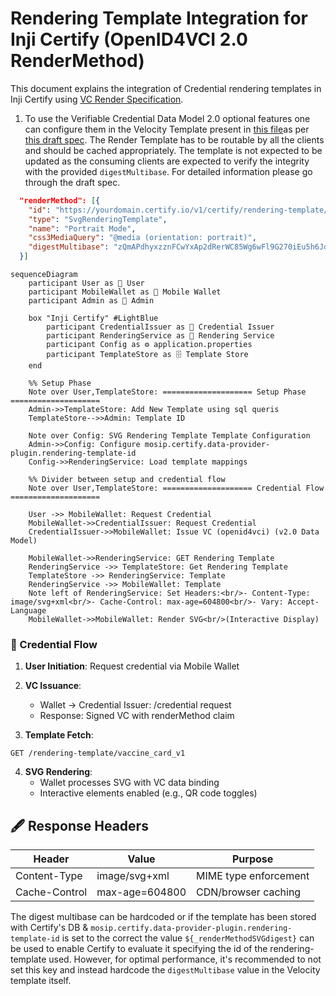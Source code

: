 # Rendering Template Integration for Inji Certify (OpenID4VCI 2.0 RenderMethod)

This document explains the integration of Credential rendering templates in Inji Certify using [VC Render Specification](https://w3c-ccg.github.io/vc-render-method/).

1. To use the Verifiable Credential Data Model 2.0 optional features one can configure them in the Velocity Template present in [this file](./certify_init.sql)as per [this draft spec](https://w3c-ccg.github.io/vc-render-method/). The Render Template has to be routable by all the clients and should be cached appropriately. The template is not expected to be updated as the consuming clients are expected to verify the integrity with the provided `digestMultibase`. For detailed information please go through the draft spec.

```json
  "renderMethod": [{
    "id": "https://yourdomain.certify.io/v1/certify/rendering-template/national-id",
    "type": "SvgRenderingTemplate",
    "name": "Portrait Mode",
    "css3MediaQuery": "@media (orientation: portrait)",
    "digestMultibase": "zQmAPdhyxzznFCwYxAp2dRerWC85Wg6wFl9G270iEu5h6JqW"
  }]
```

```mermaid
sequenceDiagram
    participant User as 👤 User
    participant MobileWallet as 📱 Mobile Wallet
    participant Admin as 👤 Admin

    box "Inji Certify" #LightBlue
        participant CredentialIssuer as 📜 Credential Issuer
        participant RenderingService as 🔧 Rendering Service
        participant Config as ⚙️ application.properties
        participant TemplateStore as 🗄️ Template Store
    end
    
    %% Setup Phase
    Note over User,TemplateStore: ==================== Setup Phase ====================
    Admin->>TemplateStore: Add New Template using sql queris
    TemplateStore-->>Admin: Template ID
    
    Note over Config: SVG Rendering Template Template Configuration
    Admin->>Config: Configure mosip.certify.data-provider-plugin.rendering-template-id
    Config->>RenderingService: Load template mappings
    
    %% Divider between setup and credential flow
    Note over User,TemplateStore: ==================== Credential Flow ====================
    
    User ->> MobileWallet: Request Credential
    MobileWallet->>CredentialIssuer: Request Credential
    CredentialIssuer->>MobileWallet: Issue VC (openid4vci) (v2.0 Data Model)
    
    MobileWallet->>RenderingService: GET Rendering Template
    RenderingService ->> TemplateStore: Get Rendering Template
    TemplateStore ->> RenderingService: Template
    RenderingService ->> MobileWallet: Template
    Note left of RenderingService: Set Headers:<br/>- Content-Type: image/svg+xml<br/>- Cache-Control: max-age=604800<br/>- Vary: Accept-Language
    MobileWallet->>MobileWallet: Render SVG<br/>(Interactive Display)
```

### 🔄 Credential Flow

1. **User Initiation**: Request credential via Mobile Wallet

2. **VC Issuance**:
   - Wallet → Credential Issuer: /credential request
   - Response: Signed VC with renderMethod claim

3. **Template Fetch**:
```http
GET /rendering-template/vaccine_card_v1
```

4. **SVG Rendering**:
   - Wallet processes SVG with VC data binding
   - Interactive elements enabled (e.g., QR code toggles)

## 🖋️ Response Headers

| Header | Value | Purpose |
|--------|-------|---------|
| Content-Type | image/svg+xml | MIME type enforcement |
| Cache-Control | max-age=604800 | CDN/browser caching |

The digest multibase can be hardcoded or if the template has been stored with Certify's DB & `mosip.certify.data-provider-plugin.rendering-template-id` is set to the correct the value `${_renderMethodSVGdigest}` can be used to enable Certify to evaluate it specifying the id of the rendering-template used. However, for optimal performance, it's recommended to not set this key and instead hardcode the `digestMultibase` value in the Velocity template itself.
